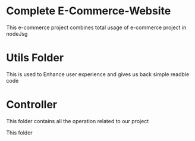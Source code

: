 # Complete E-Commerce-Website

This e-commerce project combines total usage of e-commerce project in nodeJsg

# Utils Folder

This is used to Enhance user experience and gives us back simple readble code

# Controller


This folder contains all the operation related to our project

This folder

